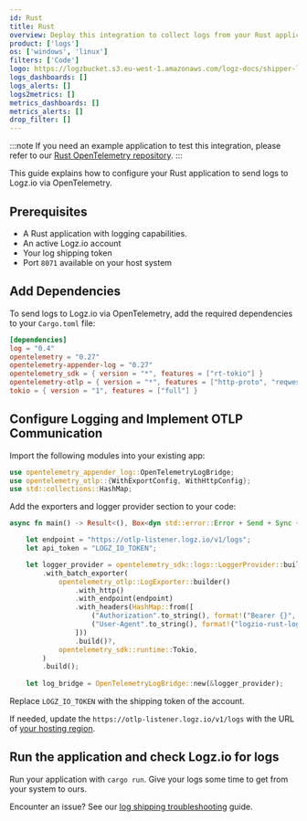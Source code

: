 ```yaml
---
id: Rust
title: Rust
overview: Deploy this integration to collect logs from your Rust application.
product: ['logs']
os: ['windows', 'linux']
filters: ['Code']
logo: https://logzbucket.s3.eu-west-1.amazonaws.com/logz-docs/shipper-logos/rust-logo-blk.svg
logs_dashboards: []
logs_alerts: []
logs2metrics: []
metrics_dashboards: []
metrics_alerts: []
drop_filter: []
---
```


:::note
If you need an example application to test this integration, please refer to our [Rust OpenTelemetry repository](https://github.com/logzio/opentelemetry-examples/tree/main/rust/logs).
:::

This guide explains how to configure your Rust application to send logs to Logz.io via OpenTelemetry.

## Prerequisites

* A Rust application with logging capabilities.
* An active Logz.io account
* Your log shipping token
* Port `8071` available on your host system


## Add Dependencies

To send logs to Logz.io via OpenTelemetry, add the required dependencies to your `Cargo.toml` file:

```toml
[dependencies]
log = "0.4"
opentelemetry = "0.27"
opentelemetry-appender-log = "0.27"
opentelemetry_sdk = { version = "*", features = ["rt-tokio"] }
opentelemetry-otlp = { version = "*", features = ["http-proto", "reqwest-client", "reqwest-rustls"] }
tokio = { version = "1", features = ["full"] }
```

## Configure Logging and Implement OTLP Communication

Import the following modules into your existing app:

```rust
use opentelemetry_appender_log::OpenTelemetryLogBridge;
use opentelemetry_otlp::{WithExportConfig, WithHttpConfig};
use std::collections::HashMap;
```

Add the exporters and logger provider section to your code:

```rust
async fn main() -> Result<(), Box<dyn std::error::Error + Send + Sync + 'static>> {

    let endpoint = "https://otlp-listener.logz.io/v1/logs";
    let api_token = "LOGZ_IO_TOKEN";

    let logger_provider = opentelemetry_sdk::logs::LoggerProvider::builder()
        .with_batch_exporter(
            opentelemetry_otlp::LogExporter::builder()
                .with_http()
                .with_endpoint(endpoint)
                .with_headers(HashMap::from([
                    ("Authorization".to_string(), format!("Bearer {}", api_token), ),
                    ("User-Agent".to_string(), format!("logzio-rust-logs-otlp"), ),
                ]))
                .build()?,
            opentelemetry_sdk::runtime::Tokio,
        )
        .build();
    
    let log_bridge = OpenTelemetryLogBridge::new(&logger_provider);

```

Replace `LOGZ_IO_TOKEN` with the shipping token of the account.

If needed, update the `https://otlp-listener.logz.io/v1/logs` with the URL of [your hosting region](https://docs.logz.io/docs/user-guide/admin/hosting-regions/account-region/#opentelemetry-protocol-otlp-regions).

## Run the application and check Logz.io for logs

Run your application with `cargo run`. Give your logs some time to get from your system to ours.

Encounter an issue? See our [log shipping troubleshooting](https://docs.logz.io/docs/user-guide/log-management/troubleshooting/log-shipping-troubleshooting/) guide.